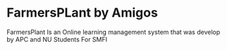 # FarmersPLant by Amigos
FarmersPlant Is an Online learning management system that was develop by APC and NU Students For SMFI
